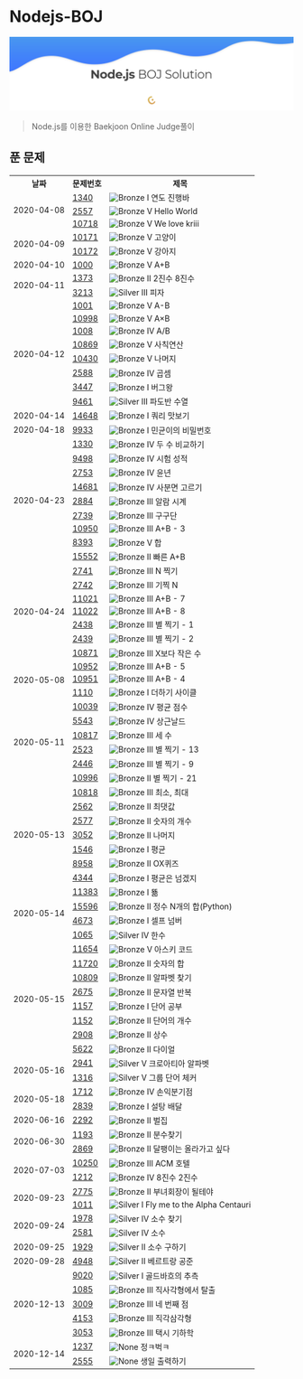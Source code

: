 # Nodejs-BOJ
![BOJSolution](./main.png)
> Node.js를 이용한 Baekjoon Online Judge풀이

## 푼 문제

<table>
  <tr>
    <th>날짜</th>
    <th>문제번호</th>
    <th>제목</th>
  </tr>
  <tr>
    <td rowspan="3">2020-04-08</td>
    <td><a href="http://noj.am/1340">1340</a></td>
    <td><img src="https://static.solved.ac/tier_small/5.svg" alt="Bronze I" width="10"/> 연도 진행바</td>
  </tr>
  <tr>
    <td><a href="http://noj.am/2557">2557</a></td>
    <td><img src="https://static.solved.ac/tier_small/1.svg" alt="Bronze V" width="10"/> Hello World</td>
  </tr>
  <tr>
    <td><a href="http://noj.am/10718">10718</a></td>
    <td><img src="https://static.solved.ac/tier_small/1.svg" alt="Bronze V" width="10"/> We love kriii</td>
  </tr>
  <tr>
    <td rowspan="2">2020-04-09</td>
    <td><a href="http://noj.am/10171">10171</a></td>
    <td><img src="https://static.solved.ac/tier_small/1.svg" alt="Bronze V" width="10"/> 고양이</td>
  </tr>
  <tr>
    <td><a href="http://noj.am/10172">10172</a></td>
    <td><img src="https://static.solved.ac/tier_small/1.svg" alt="Bronze V" width="10"/> 강아지</td>
  </tr>
  <tr>
    <td>2020-04-10</td>
    <td><a href="http://noj.am/1000">1000</a></td>
    <td><img src="https://static.solved.ac/tier_small/1.svg" alt="Bronze V" width="10"/> A+B</td>
  </tr>
  <tr>
    <td rowspan="2">2020-04-11</td>
    <td><a href="http://noj.am/1373">1373</a></td>
    <td><img src="https://static.solved.ac/tier_small/4.svg" alt="Bronze II" width="10"/> 2진수 8진수</td>
  </tr>
  <tr>
    <td><a href="http://noj.am/3213">3213</a></td>
    <td><img src="https://static.solved.ac/tier_small/8.svg" alt="Silver III" width="10"/> 피자</td>
  </tr>
  <tr>
    <td rowspan="8">2020-04-12</td>
    <td><a href="http://noj.am/1001">1001</a></td>
    <td><img src="https://static.solved.ac/tier_small/1.svg" alt="Bronze V" width="10"/> A-B</td>
  </tr>
  <tr>
    <td><a href="http://noj.am/10998">10998</a></td>
    <td><img src="https://static.solved.ac/tier_small/1.svg" alt="Bronze V" width="10"/> A×B</td>
  </tr>
  <tr>
    <td><a href="http://noj.am/1008">1008</a></td>
    <td><img src="https://static.solved.ac/tier_small/2.svg" alt="Bronze IV" width="10"/> A/B</td>
  </tr>
  <tr>
    <td><a href="http://noj.am/10869">10869</a></td>
    <td><img src="https://static.solved.ac/tier_small/1.svg" alt="Bronze V" width="10"/> 사칙연산</td>
  </tr>
  <tr>
    <td><a href="http://noj.am/10430">10430</a></td>
    <td><img src="https://static.solved.ac/tier_small/1.svg" alt="Bronze V" width="10"/> 나머지</td>
  </tr>
  <tr>
    <td><a href="http://noj.am/2588">2588</a></td>
    <td><img src="https://static.solved.ac/tier_small/2.svg" alt="Bronze IV" width="10"/> 곱셈</td>
  </tr>
  <tr>
    <td><a href="http://noj.am/3447">3447</a></td>
    <td><img src="https://static.solved.ac/tier_small/5.svg" alt="Bronze I" width="10"/> 버그왕</td>
  </tr>
  <tr>
    <td><a href="http://noj.am/9461">9461</a></td>
    <td><img src="https://static.solved.ac/tier_small/8.svg" alt="Silver III" width="10"/> 파도반 수열</td>
  </tr>
  <tr>
    <td>2020-04-14</td>
    <td><a href="http://noj.am/14648">14648</a></td>
    <td><img src="https://static.solved.ac/tier_small/5.svg" alt="Bronze I" width="10"/> 쿼리 맛보기</td>
  </tr>
  <tr>
    <td>2020-04-18</td>
    <td><a href="http://noj.am/9933">9933</a></td>
    <td><img src="https://static.solved.ac/tier_small/5.svg" alt="Bronze I" width="10"/> 민균이의 비밀번호</td>
  </tr>
  <tr>
    <td rowspan="9">2020-04-23</td>
    <td><a href="http://noj.am/1330">1330</a></td>
    <td><img src="https://static.solved.ac/tier_small/2.svg" alt="Bronze IV" width="10"/> 두 수 비교하기</td>
  </tr>
  <tr>
    <td><a href="http://noj.am/9498">9498</a></td>
    <td><img src="https://static.solved.ac/tier_small/2.svg" alt="Bronze IV" width="10"/> 시험 성적</td>
  </tr>
  <tr>
    <td><a href="http://noj.am/2753">2753</a></td>
    <td><img src="https://static.solved.ac/tier_small/2.svg" alt="Bronze IV" width="10"/> 윤년</td>
  </tr>
  <tr>
    <td><a href="http://noj.am/14681">14681</a></td>
    <td><img src="https://static.solved.ac/tier_small/2.svg" alt="Bronze IV" width="10"/> 사분면 고르기</td>
  </tr>
  <tr>
    <td><a href="http://noj.am/2884">2884</a></td>
    <td><img src="https://static.solved.ac/tier_small/3.svg" alt="Bronze III" width="10"/> 알람 시계</td>
  </tr>
  <tr>
    <td><a href="http://noj.am/2739">2739</a></td>
    <td><img src="https://static.solved.ac/tier_small/3.svg" alt="Bronze III" width="10"/> 구구단</td>
  </tr>
  <tr>
    <td><a href="http://noj.am/10950">10950</a></td>
    <td><img src="https://static.solved.ac/tier_small/3.svg" alt="Bronze III" width="10"/> A+B - 3</td>
  </tr>
  <tr>
    <td><a href="http://noj.am/8393">8393</a></td>
    <td><img src="https://static.solved.ac/tier_small/1.svg" alt="Bronze V" width="10"/> 합</td>
  </tr>
  <tr>
    <td><a href="http://noj.am/15552">15552</a></td>
    <td><img src="https://static.solved.ac/tier_small/4.svg" alt="Bronze II" width="10"/> 빠른 A+B</td>
  </tr>
  <tr>
    <td rowspan="7">2020-04-24</td>
    <td><a href="http://noj.am/2741">2741</a></td>
    <td><img src="https://static.solved.ac/tier_small/3.svg" alt="Bronze III" width="10"/> N 찍기</td>
  </tr>
  <tr>
    <td><a href="http://noj.am/2742">2742</a></td>
    <td><img src="https://static.solved.ac/tier_small/3.svg" alt="Bronze III" width="10"/> 기찍 N</td>
  </tr>
  <tr>
    <td><a href="http://noj.am/11021">11021</a></td>
    <td><img src="https://static.solved.ac/tier_small/3.svg" alt="Bronze III" width="10"/> A+B - 7</td>
  </tr>
  <tr>
    <td><a href="http://noj.am/11022">11022</a></td>
    <td><img src="https://static.solved.ac/tier_small/3.svg" alt="Bronze III" width="10"/> A+B - 8</td>
  </tr>
  <tr>
    <td><a href="http://noj.am/2438">2438</a></td>
    <td><img src="https://static.solved.ac/tier_small/3.svg" alt="Bronze III" width="10"/> 별 찍기 - 1</td>
  </tr>
  <tr>
    <td><a href="http://noj.am/2439">2439</a></td>
    <td><img src="https://static.solved.ac/tier_small/3.svg" alt="Bronze III" width="10"/> 별 찍기 - 2</td>
  </tr>
  <tr>
    <td><a href="http://noj.am/10871">10871</a></td>
    <td><img src="https://static.solved.ac/tier_small/3.svg" alt="Bronze III" width="10"/> X보다 작은 수</td>
  </tr>
  <tr>
    <td rowspan="3">2020-05-08</td>
    <td><a href="http://noj.am/10952">10952</a></td>
    <td><img src="https://static.solved.ac/tier_small/3.svg" alt="Bronze III" width="10"/> A+B - 5</td>
  </tr>
  <tr>
    <td><a href="http://noj.am/10951">10951</a></td>
    <td><img src="https://static.solved.ac/tier_small/3.svg" alt="Bronze III" width="10"/> A+B - 4</td>
  </tr>
  <tr>
    <td><a href="http://noj.am/1110">1110</a></td>
    <td><img src="https://static.solved.ac/tier_small/5.svg" alt="Bronze I" width="10"/> 더하기 사이클</td>
  </tr>
  <tr>
    <td rowspan="6">2020-05-11</td>
    <td><a href="http://noj.am/10039">10039</a></td>
    <td><img src="https://static.solved.ac/tier_small/2.svg" alt="Bronze IV" width="10"/> 평균 점수</td>
  </tr>
  <tr>
    <td><a href="http://noj.am/5543">5543</a></td>
    <td><img src="https://static.solved.ac/tier_small/2.svg" alt="Bronze IV" width="10"/> 상근날드</td>
  </tr>
  <tr>
    <td><a href="http://noj.am/10817">10817</a></td>
    <td><img src="https://static.solved.ac/tier_small/3.svg" alt="Bronze III" width="10"/> 세 수</td>
  </tr>
  <tr>
    <td><a href="http://noj.am/2523">2523</a></td>
    <td><img src="https://static.solved.ac/tier_small/3.svg" alt="Bronze III" width="10"/> 별 찍기 - 13</td>
  </tr>
  <tr>
    <td><a href="http://noj.am/2446">2446</a></td>
    <td><img src="https://static.solved.ac/tier_small/3.svg" alt="Bronze III" width="10"/> 별 찍기 - 9</td>
  </tr>
  <tr>
    <td><a href="http://noj.am/10996">10996</a></td>
    <td><img src="https://static.solved.ac/tier_small/4.svg" alt="Bronze II" width="10"/> 별 찍기 - 21</td>
  </tr>
  <tr>
    <td rowspan="7">2020-05-13</td>
    <td><a href="http://noj.am/10818">10818</a></td>
    <td><img src="https://static.solved.ac/tier_small/3.svg" alt="Bronze III" width="10"/> 최소, 최대</td>
  </tr>
  <tr>
    <td><a href="http://noj.am/2562">2562</a></td>
    <td><img src="https://static.solved.ac/tier_small/4.svg" alt="Bronze II" width="10"/> 최댓값</td>
  </tr>
  <tr>
    <td><a href="http://noj.am/2577">2577</a></td>
    <td><img src="https://static.solved.ac/tier_small/4.svg" alt="Bronze II" width="10"/> 숫자의 개수</td>
  </tr>
  <tr>
    <td><a href="http://noj.am/3052">3052</a></td>
    <td><img src="https://static.solved.ac/tier_small/4.svg" alt="Bronze II" width="10"/> 나머지</td>
  </tr>
  <tr>
    <td><a href="http://noj.am/1546">1546</a></td>
    <td><img src="https://static.solved.ac/tier_small/5.svg" alt="Bronze I" width="10"/> 평균</td>
  </tr>
  <tr>
    <td><a href="http://noj.am/8958">8958</a></td>
    <td><img src="https://static.solved.ac/tier_small/4.svg" alt="Bronze II" width="10"/> OX퀴즈</td>
  </tr>
  <tr>
    <td><a href="http://noj.am/4344">4344</a></td>
    <td><img src="https://static.solved.ac/tier_small/5.svg" alt="Bronze I" width="10"/> 평균은 넘겠지</td>
  </tr>
  <tr>
    <td rowspan="4">2020-05-14</td>
    <td><a href="http://noj.am/11383">11383</a></td>
    <td><img src="https://static.solved.ac/tier_small/5.svg" alt="Bronze I" width="10"/> 뚊</td>
  </tr>
  <tr>
    <td><a href="http://noj.am/15596">15596</a></td>
    <td><img src="https://static.solved.ac/tier_small/4.svg" alt="Bronze II" width="10"/> 정수 N개의 합(Python)</td>
  </tr>
  <tr>
    <td><a href="http://noj.am/4673">4673</a></td>
    <td><img src="https://static.solved.ac/tier_small/5.svg" alt="Bronze I" width="10"/> 셀프 넘버</td>
  </tr>
  <tr>
    <td><a href="http://noj.am/1065">1065</a></td>
    <td><img src="https://static.solved.ac/tier_small/7.svg" alt="Silver IV" width="10"/> 한수</td>
  </tr>
  <tr>
    <td rowspan="8">2020-05-15</td>
    <td><a href="http://noj.am/11654">11654</a></td>
    <td><img src="https://static.solved.ac/tier_small/1.svg" alt="Bronze V" width="10"/> 아스키 코드</td>
  </tr>
  <tr>
    <td><a href="http://noj.am/11720">11720</a></td>
    <td><img src="https://static.solved.ac/tier_small/4.svg" alt="Bronze II" width="10"/> 숫자의 합</td>
  </tr>
  <tr>
    <td><a href="http://noj.am/10809">10809</a></td>
    <td><img src="https://static.solved.ac/tier_small/4.svg" alt="Bronze II" width="10"/> 알파벳 찾기</td>
  </tr>
  <tr>
    <td><a href="http://noj.am/2675">2675</a></td>
    <td><img src="https://static.solved.ac/tier_small/4.svg" alt="Bronze II" width="10"/> 문자열 반복</td>
  </tr>
  <tr>
    <td><a href="http://noj.am/1157">1157</a></td>
    <td><img src="https://static.solved.ac/tier_small/5.svg" alt="Bronze I" width="10"/> 단어 공부</td>
  </tr>
  <tr>
    <td><a href="http://noj.am/1152">1152</a></td>
    <td><img src="https://static.solved.ac/tier_small/4.svg" alt="Bronze II" width="10"/> 단어의 개수</td>
  </tr>
  <tr>
    <td><a href="http://noj.am/2908">2908</a></td>
    <td><img src="https://static.solved.ac/tier_small/4.svg" alt="Bronze II" width="10"/> 상수</td>
  </tr>
  <tr>
    <td><a href="http://noj.am/5622">5622</a></td>
    <td><img src="https://static.solved.ac/tier_small/4.svg" alt="Bronze II" width="10"/> 다이얼</td>
  </tr>
  <tr>
    <td rowspan="2">2020-05-16</td>
    <td><a href="http://noj.am/2941">2941</a></td>
    <td><img src="https://static.solved.ac/tier_small/6.svg" alt="Silver V" width="10"/> 크로아티아 알파벳</td>
  </tr>
  <tr>
    <td><a href="http://noj.am/1316">1316</a></td>
    <td><img src="https://static.solved.ac/tier_small/6.svg" alt="Silver V" width="10"/> 그룹 단어 체커</td>
  </tr>
  <tr>
    <td rowspan="2">2020-05-18</td>
    <td><a href="http://noj.am/1712">1712</a></td>
    <td><img src="https://static.solved.ac/tier_small/2.svg" alt="Bronze IV" width="10"/> 손익분기점</td>
  </tr>
  <tr>
    <td><a href="http://noj.am/2839">2839</a></td>
    <td><img src="https://static.solved.ac/tier_small/5.svg" alt="Bronze I" width="10"/> 설탕 배달</td>
  </tr>
  <tr>
    <td>2020-06-16</td>
    <td><a href="http://noj.am/2292">2292</a></td>
    <td><img src="https://static.solved.ac/tier_small/4.svg" alt="Bronze II" width="10"/> 벌집</td>
  </tr>
  <tr>
    <td rowspan="2">2020-06-30</td>
    <td><a href="http://noj.am/1193">1193</a></td>
    <td><img src="https://static.solved.ac/tier_small/4.svg" alt="Bronze II" width="10"/> 분수찾기</td>
  </tr>
  <tr>
    <td><a href="http://noj.am/2869">2869</a></td>
    <td><img src="https://static.solved.ac/tier_small/4.svg" alt="Bronze II" width="10"/> 달팽이는 올라가고 싶다</td>
  </tr>
  <tr>
    <td rowspan="2">2020-07-03</td>
    <td><a href="http://noj.am/10250">10250</a></td>
    <td><img src="https://static.solved.ac/tier_small/3.svg" alt="Bronze III" width="10"/> ACM 호텔</td>
  </tr>
  <tr>
    <td><a href="http://noj.am/1212">1212</a></td>
    <td><img src="https://static.solved.ac/tier_small/2.svg" alt="Bronze IV" width="10"/> 8진수 2진수</td>
  </tr>
  <tr>
    <td rowspan="2">2020-09-23</td>
    <td><a href="http://noj.am/2775">2775</a></td>
    <td><img src="https://static.solved.ac/tier_small/4.svg" alt="Bronze II" width="10"/> 부녀회장이 될테야</td>
  </tr>
  <tr>
    <td><a href="http://noj.am/1011">1011</a></td>
    <td><img src="https://static.solved.ac/tier_small/9.svg" alt="Silver I" width="10"/> Fly me to the Alpha Centauri</td>
  </tr>
  <tr>
    <td rowspan="2">2020-09-24</td>
    <td><a href="http://noj.am/1978">1978</a></td>
    <td><img src="https://static.solved.ac/tier_small/6.svg" alt="Silver IV" width="10"/> 소수 찾기</td>
  </tr>
  <tr>
    <td><a href="http://noj.am/2581">2581</a></td>
    <td><img src="https://static.solved.ac/tier_small/6.svg" alt="Silver IV" width="10"/> 소수</td>
  </tr>
  <tr>
    <td>2020-09-25</td>
    <td><a href="http://noj.am/1929">1929</a></td>
    <td><img src="https://static.solved.ac/tier_small/8.svg" alt="Silver II" width="10"/> 소수 구하기</td>
  </tr>
  <tr>
    <td>2020-09-28</td>
    <td><a href="http://noj.am/4948">4948</a></td>
    <td><img src="https://static.solved.ac/tier_small/8.svg" alt="Silver II" width="10"/> 베르트랑 공준</td>
  </tr>
  <tr>
    <td rowspan="5">2020-12-13</td>
    <td><a href="http://noj.am/9020">9020</a></td>
    <td><img src="https://static.solved.ac/tier_small/9.svg" alt="Silver I" width="10"/> 골드바흐의 추측</td>
  </tr>
  <tr>
    <td><a href="http://noj.am/1085">1085</a></td>
    <td><img src="https://static.solved.ac/tier_small/3.svg" alt="Bronze III" width="10"/> 직사각형에서 탈출</td>
  </tr>
  <tr>
    <td><a href="http://noj.am/3009">3009</a></td>
    <td><img src="https://static.solved.ac/tier_small/3.svg" alt="Bronze III" width="10"/> 네 번째 점</td>
  </tr>
  <tr>
    <td><a href="http://noj.am/4153">4153</a></td>
    <td><img src="https://static.solved.ac/tier_small/3.svg" alt="Bronze III" width="10"/> 직각삼각형</td>
  </tr>
  <tr>
    <td><a href="http://noj.am/3053">3053</a></td>
    <td><img src="https://static.solved.ac/tier_small/3.svg" alt="Bronze III" width="10"/> 택시 기하학</td>
  </tr>
  <tr>
    <td rowspan="2">2020-12-14</td>
    <td><a href="http://noj.am/1237">1237</a></td>
    <td><img src="c" alt="None" width="10"/> 정ㅋ벅ㅋ</td>
  </tr>
  <tr>
    <td><a href="http://noj.am/2555">2555</a></td>
    <td><img src="c" alt="None" width="10"/> 생일 출력하기</td>
  </tr>
</table>